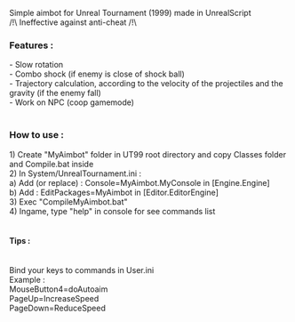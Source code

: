 Simple aimbot for Unreal Tournament (1999) made in UnrealScript <br />
/!\ Ineffective against anti-cheat /!\


<h3>Features : </h3>
- Slow rotation<br />
- Combo shock (if enemy is close of shock ball)<br />
- Trajectory calculation, according to the velocity of the projectiles and the gravity (if the enemy fall)<br />
- Work on NPC (coop gamemode)<br />
<br />
<h3>How to use :</h3>
1) Create "MyAimbot" folder in UT99 root directory and copy Classes folder and Compile.bat inside <br />
2) In System/UnrealTournament.ini :<br />
a) Add (or replace) : Console=MyAimbot.MyConsole in [Engine.Engine] <br />
b) Add : EditPackages=MyAimbot in [Editor.EditorEngine] <br />
3) Exec "CompileMyAimbot.bat" <br />
4) Ingame, type "help" in console for see commands list <br /> <br />

<h4>Tips :</h4> <br />
Bind your keys to commands in User.ini <br />
Example : <br />
MouseButton4=doAutoaim <br />
PageUp=IncreaseSpeed <br />
PageDown=ReduceSpeed
